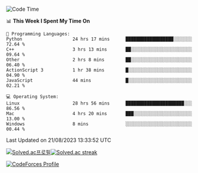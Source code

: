 
<!--START_SECTION:waka-->
![Code Time](http://img.shields.io/badge/Code%20Time-2%2C945%20hrs%2023%20mins-blue)

📊 **This Week I Spent My Time On** 

```text
💬 Programming Languages: 
Python                   24 hrs 17 mins      ██████████████████░░░░░░░   72.64 % 
C++                      3 hrs 13 mins       ██░░░░░░░░░░░░░░░░░░░░░░░   09.64 % 
Other                    2 hrs 8 mins        ██░░░░░░░░░░░░░░░░░░░░░░░   06.40 % 
ActionScript 3           1 hr 38 mins        █░░░░░░░░░░░░░░░░░░░░░░░░   04.90 % 
JavaScript               44 mins             █░░░░░░░░░░░░░░░░░░░░░░░░   02.21 % 

💻 Operating System: 
Linux                    28 hrs 56 mins      ██████████████████████░░░   86.56 % 
Mac                      4 hrs 20 mins       ███░░░░░░░░░░░░░░░░░░░░░░   13.00 % 
Windows                  8 mins              ░░░░░░░░░░░░░░░░░░░░░░░░░   00.44 % 
```


 Last Updated on 21/08/2023 13:33:52 UTC
<!--END_SECTION:waka-->


[![Solved.ac프로필](http://mazassumnida.wtf/api/generate_badge?boj=hckim96)](https://solved.ac/hckim96)[![Solved.ac streak](http://mazandi.herokuapp.com/api?handle=hckim96&theme=dark)](https://solved.ac/hckim96)


[![CodeForces Profile](https://cf.leed.at?id=hckim96)](https://codeforces.com/profile/hckim96)

